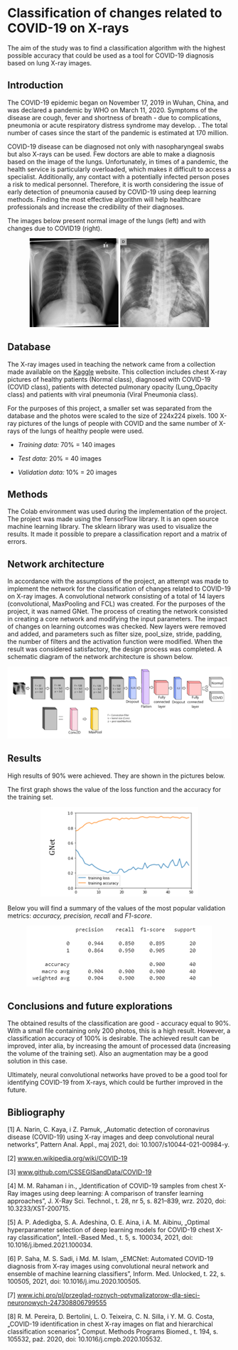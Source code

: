 # Classification of changes related to COVID-19 on X-rays

The aim of the study was to find a classification algorithm with the highest possible accuracy that could be used as a tool for COVID-19 diagnosis based on lung X-ray images.

## Introduction 
The COVID-19 epidemic began on November 17, 2019 in Wuhan, China, and was declared a pandemic by WHO on March 11, 2020. Symptoms of the disease are cough, fever and shortness of breath - due to complications, pneumonia or acute respiratory distress syndrome may develop. . The total number of cases since the start of the pandemic is estimated at 170 million.

COVID-19 disease can be diagnosed not only with nasopharyngeal swabs but also X-rays can be used. Few doctors are able to make a diagnosis based on the image of the lungs. Unfortunately, in times of a pandemic, the health service is particularly overloaded, which makes it difficult to access a specialist. Additionally, any contact with a potentially infected person poses a risk to medical personnel. Therefore, it is worth considering the issue of early detection of pneumonia caused by COVID-19 using deep learning methods. Finding the most effective algorithm will help healthcare professionals and increase the credibility of their diagnoses.

The images below present normal image of the lungs (left) and with changes due to COVID19 (right).

<div style="text-align:center">
    <p float='left'>
        <img src ="../docks/Normal.png" width="200"/>
        <img src ="../docks/COVID.png" width="200"/>
    </p>
</div>

## Database
The X-ray images used in teaching the network came from a collection made available on the [Kaggle](https://www.kaggle.com/tawsifurrahman/covid19-radiography-database?select=COVID-19_Radiography_Dataset) website. This collection includes chest X-ray pictures of healthy patients (Normal class), diagnosed with COVID-19 (COVID class), patients with detected pulmonary opacity (Lung_Opacity class) and patients
with viral pneumonia (Viral Pneumonia class). 

For the purposes of this project, a smaller set was separated from the database and the photos were scaled to the size of 224x224 pixels. 100 X-ray pictures of the lungs of people with COVID and the same number of X-rays of the lungs of healthy people were used.

  * *Training data:* 70% = 140 images

  * *Test data:* 20% = 40 images

  * *Validation data:* 10% = 20 images

## Methods
The Colab environment was used during the implementation of the project. The project was made using the TensorFlow library. It is an open source machine learning library. The sklearn library was used to visualize the results. It made it possible to prepare a classification report and a matrix of errors.

## Network architecture
In accordance with the assumptions of the project, an attempt was made to implement the network for the classification of changes related to COVID-19 on X-ray images. A convolutional network consisting of a total of 14 layers (convolutional, MaxPooling and FCL) was created. For the purposes of the project, it was named GNet. The process of creating the network consisted in creating a core network and modifying the input parameters. The impact of changes on learning outcomes was checked. New layers were removed and added, and parameters such as filter size, pool_size, stride, padding, the number of filters and the activation function were modified. When the result was considered satisfactory, the design process was completed. A schematic diagram of the network architecture is shown below.

![GNet](/docks/architecture_covid.PNG)

## Results
High results of 90% were achieved. They are shown in the pictures below.

The first graph shows the value of the loss function and the accuracy for the training set.

<div style="text-align:center">
    <img src = "../docks/GNet_results.PNG"/>
</div>

Below you will find a summary of the values of the most popular validation metrics: *accuracy, precision, recall* and *F1-score*.

<div style="text-align:center">
    <img src = "../docks/GNet_results2.PNG"/>
</div>

## Conclusions and future explorations 
The obtained results of the classification are good - accuracy equal to 90%. With a small file containing only 200 photos, this is a high result. However, a classification accuracy of 100% is desirable. The achieved result can be improved, inter alia, by increasing the amount of processed data (increasing the volume of the training set). Also an augmentation may be a good solution in this case.

Ultimately, neural convolutional networks have proved to be a good tool for identifying COVID-19 from X-rays, which could be further improved in the future.

## Bibliography
[1] A. Narin, C. Kaya, i Z. Pamuk, „Automatic detection of coronavirus disease (COVID-19) using X-ray images and deep convolutional neural networks”, Pattern Anal. Appl., maj 2021, doi: 10.1007/s10044-021-00984-y. 

[2] www.en.wikipedia.org/wiki/COVID-19 

[3] www.github.com/CSSEGISandData/COVID-19 

[4] M. M. Rahaman i in., „Identification of COVID-19 samples from chest X-Ray images using deep learning: A comparison of transfer learning approaches”, J. X-Ray Sci. Technol., t. 28, nr 5, s. 821–839, wrz. 2020, doi: 10.3233/XST-200715. 

[5] A. P. Adedigba, S. A. Adeshina, O. E. Aina, i A. M. Aibinu, „Optimal hyperparameter selection of deep learning models for COVID-19 chest X-ray classification”, Intell.-Based Med., t. 5, s. 100034, 2021, doi: 10.1016/j.ibmed.2021.100034. 

[6] P. Saha, M. S. Sadi, i Md. M. Islam, „EMCNet: Automated COVID-19 diagnosis from X-ray images using convolutional neural network and ensemble of machine learning classifiers”, Inform. Med. Unlocked, t. 22, s. 100505, 2021, doi: 10.1016/j.imu.2020.100505. 

[7] www.ichi.pro/pl/przeglad-roznych-optymalizatorow-dla-sieci-neuronowych-247308806799555 

[8] R. M. Pereira, D. Bertolini, L. O. Teixeira, C. N. Silla, i Y. M. G. Costa, „COVID-19 identification in chest X-ray images on flat and hierarchical classification scenarios”, Comput. Methods Programs Biomed., t. 194, s. 105532, paź. 2020, doi: 10.1016/j.cmpb.2020.105532. 